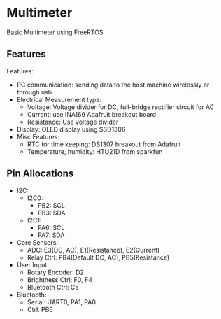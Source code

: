 # Multimeter

Basic Multimeter using FreeRTOS

## Features

Features:

- PC communication: sending data to the host machine wirelessly or through usb
- Electrical Measurement type:
    - Voltage: Voltage divider for DC, full-bridge rectifier circuit for AC
    - Current: use INA169 Adafruit breakout board
    - Resistance: Use voltage divider
- Display: OLED display using SSD1306
- Misc Features:
    - RTC for time keeping: DS1307 breakout from Adafruit
    - Temperature, humidity: HTU21D from sparkfun

## Pin Allocations

- I2C:
  - I2C0:
    - PB2: SCL
    - PB3: SDA
  - I2C1:
    - PA6: SCL
    - PA7: SDA
- Core Sensors:
  - ADC: E3(DC, AC), E1(Resistance), E2(Current)
  - Relay Ctrl: PB4(Default DC, AC), PB5(Resistance)
- User Input:
  - Rotary Encoder: D2
  - Brightness Ctrl: F0, F4
  - Bluetooth Ctrl: C5
- Bluetooth:
  - Serial: UART0, PA1, PA0
  - Ctrl: PB6
